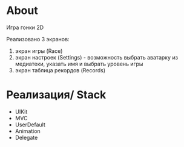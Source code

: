 # About

Игра гонки 2D 

Реализовано 3 экранов:

1. экран игры (Race)
2. экран настроек (Settings) - возможность выбрать аватарку из медиатеки, указать имя и выбрать уровень игры 
3. экран таблица рекордов (Records)

# Реализация/ Stack

- UIKit
- MVC
- UserDefault
- Animation
- Delegate 
